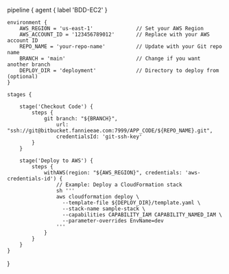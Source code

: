 pipeline {
    agent { label 'BDD-EC2' }

    environment {
        AWS_REGION = 'us-east-1'              // Set your AWS Region
        AWS_ACCOUNT_ID = '123456789012'       // Replace with your AWS account ID
        REPO_NAME = 'your-repo-name'          // Update with your Git repo name
        BRANCH = 'main'                       // Change if you want another branch
        DEPLOY_DIR = 'deployment'             // Directory to deploy from (optional)
    }

    stages {

        stage('Checkout Code') {
            steps {
                git branch: "${BRANCH}",
                    url: "ssh://git@bitbucket.fannieeae.com:7999/APP_CODE/${REPO_NAME}.git",
                    credentialsId: 'git-ssh-key'
            }
        }

        stage('Deploy to AWS') {
            steps {
                withAWS(region: "${AWS_REGION}", credentials: 'aws-credentials-id') {
                    // Example: Deploy a CloudFormation stack
                    sh '''
                    aws cloudformation deploy \
                      --template-file ${DEPLOY_DIR}/template.yaml \
                      --stack-name sample-stack \
                      --capabilities CAPABILITY_IAM CAPABILITY_NAMED_IAM \
                      --parameter-overrides EnvName=dev
                    '''
                }
            }
        }
    }
}